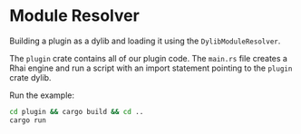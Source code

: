 # Module Resolver

Building a plugin as a dylib and loading it using the `DylibModuleResolver`.

The `plugin` crate contains all of our plugin code.
The `main.rs` file creates a Rhai engine and run a script with an import statement pointing to the `plugin` crate dylib.

Run the example:

```sh
cd plugin && cargo build && cd ..
cargo run
```
